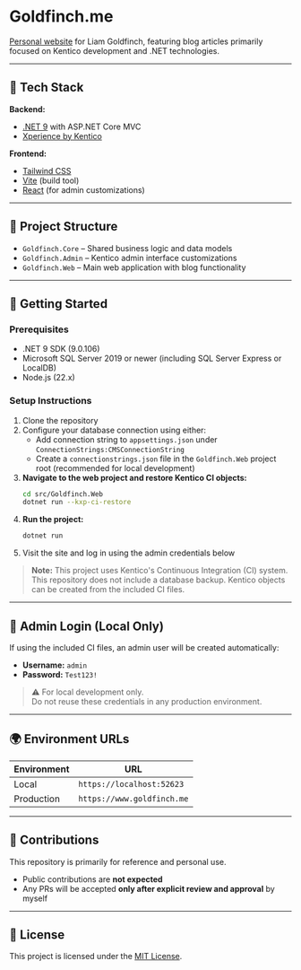 # Goldfinch.me

[Personal website](https://www.goldfinch.me) for Liam Goldfinch, featuring blog articles primarily focused on Kentico development and .NET technologies.

---

## 🧰 Tech Stack

**Backend:**
- [.NET 9](https://dotnet.microsoft.com/en-us/download) with ASP.NET Core MVC
- [Xperience by Kentico](https://docs.kentico.com/x/6wocCQ)

**Frontend:**
- [Tailwind CSS](https://tailwindcss.com)
- [Vite](https://vitejs.dev) (build tool)
- [React](https://react.dev) (for admin customizations)

---

## 📁 Project Structure

- `Goldfinch.Core` – Shared business logic and data models
- `Goldfinch.Admin` – Kentico admin interface customizations
- `Goldfinch.Web` – Main web application with blog functionality

---

## 🚀 Getting Started

### Prerequisites

- .NET 9 SDK (9.0.106)
- Microsoft SQL Server 2019 or newer (including SQL Server Express or LocalDB)
- Node.js (22.x)

### Setup Instructions

1. Clone the repository
2. Configure your database connection using either:
   - Add connection string to `appsettings.json` under `ConnectionStrings:CMSConnectionString`
   - Create a `connectionstrings.json` file in the `Goldfinch.Web` project root (recommended for local development)
3. **Navigate to the web project and restore Kentico CI objects:**
   ```bash
   cd src/Goldfinch.Web
   dotnet run --kxp-ci-restore
   ```
4. **Run the project:**	
   ```bash
   dotnet run
   ```
5. Visit the site and log in using the admin credentials below

> **Note:** This project uses Kentico's Continuous Integration (CI) system.  
> This repository does not include a database backup. Kentico objects can be created from the included CI files.

---

## 🔐 Admin Login (Local Only)

If using the included CI files, an admin user will be created automatically:

- **Username:** `admin`
- **Password:** `Test123!`

> ⚠️ For local development only.  
> Do not reuse these credentials in any production environment.

---

## 🌍 Environment URLs

| Environment | URL                        |
|-------------|----------------------------|
| Local       | `https://localhost:52623`  |
| Production  | `https://www.goldfinch.me` |

---

## 🤝 Contributions

This repository is primarily for reference and personal use.

- Public contributions are **not expected**
- Any PRs will be accepted **only after explicit review and approval** by myself

---

## 📜 License

This project is licensed under the [MIT License](./LICENSE).